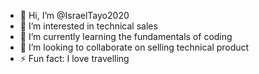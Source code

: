 - 👋 Hi, I’m @IsraelTayo2020
- 👀 I’m interested in technical sales 
- 🌱 I’m currently learning the fundamentals of coding
- 💞️ I’m looking to collaborate on selling technical product
- ⚡ Fun fact: I love travelling

<!---
IsraelTayo2020/IsraelTayo2020 is a ✨ special ✨ repository because its `README.md` (this file) appears on your GitHub profile.
You can click the Preview link to take a look at your changes.
--->
